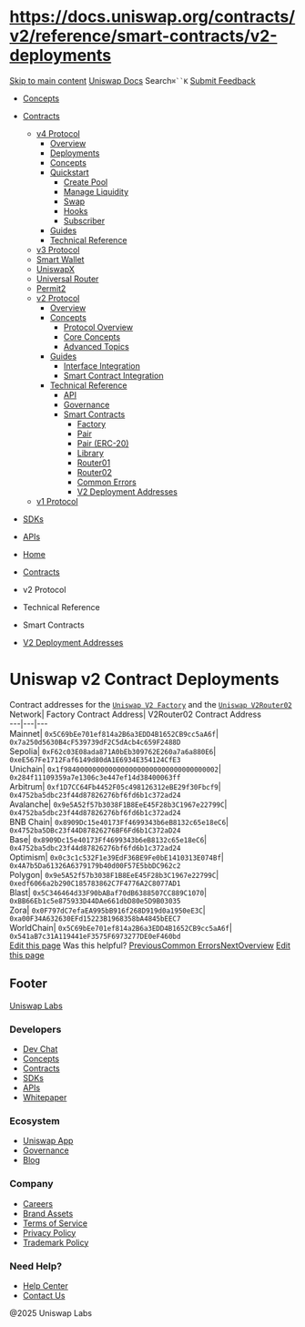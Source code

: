 # https://docs.uniswap.org/contracts/v2/reference/smart-contracts/v2-deployments

[Skip to main content](https://docs.uniswap.org/contracts/v2/reference/smart-contracts/v2-deployments#__docusaurus_skipToContent_fallback)
[Uniswap Docs](https://docs.uniswap.org/)
Search`⌘``K`
[Submit Feedback](https://docs.google.com/forms/d/e/1FAIpQLSdjSkZam8KiatL9XACRVxCHjDJjaPGbls77PCXDKFn4JwykXg/viewform)
  * [Concepts](https://docs.uniswap.org/concepts/overview)
  * [Contracts](https://docs.uniswap.org/contracts/v4/overview)
    * [v4 Protocol](https://docs.uniswap.org/contracts/v2/reference/smart-contracts/v2-deployments)
      * [Overview](https://docs.uniswap.org/contracts/v4/overview)
      * [Deployments](https://docs.uniswap.org/contracts/v4/deployments)
      * [Concepts](https://docs.uniswap.org/contracts/v2/reference/smart-contracts/v2-deployments)
      * [Quickstart](https://docs.uniswap.org/contracts/v2/reference/smart-contracts/v2-deployments)
        * [Create Pool](https://docs.uniswap.org/contracts/v4/quickstart/create-pool)
        * [Manage Liquidity](https://docs.uniswap.org/contracts/v2/reference/smart-contracts/v2-deployments)
        * [Swap](https://docs.uniswap.org/contracts/v4/quickstart/swap)
        * [Hooks](https://docs.uniswap.org/contracts/v2/reference/smart-contracts/v2-deployments)
        * [Subscriber](https://docs.uniswap.org/contracts/v4/quickstart/subscriber)
      * [Guides](https://docs.uniswap.org/contracts/v2/reference/smart-contracts/v2-deployments)
      * [Technical Reference](https://docs.uniswap.org/contracts/v2/reference/smart-contracts/v2-deployments)
    * [v3 Protocol](https://docs.uniswap.org/contracts/v2/reference/smart-contracts/v2-deployments)
    * [Smart Wallet](https://docs.uniswap.org/contracts/v2/reference/smart-contracts/v2-deployments)
    * [UniswapX](https://docs.uniswap.org/contracts/v2/reference/smart-contracts/v2-deployments)
    * [Universal Router](https://docs.uniswap.org/contracts/v2/reference/smart-contracts/v2-deployments)
    * [Permit2](https://docs.uniswap.org/contracts/v2/reference/smart-contracts/v2-deployments)
    * [v2 Protocol](https://docs.uniswap.org/contracts/v2/reference/smart-contracts/v2-deployments)
      * [Overview](https://docs.uniswap.org/contracts/v2/overview)
      * [Concepts](https://docs.uniswap.org/contracts/v2/reference/smart-contracts/v2-deployments)
        * [Protocol Overview](https://docs.uniswap.org/contracts/v2/reference/smart-contracts/v2-deployments)
        * [Core Concepts](https://docs.uniswap.org/contracts/v2/reference/smart-contracts/v2-deployments)
        * [Advanced Topics](https://docs.uniswap.org/contracts/v2/reference/smart-contracts/v2-deployments)
      * [Guides](https://docs.uniswap.org/contracts/v2/reference/smart-contracts/v2-deployments)
        * [Interface Integration](https://docs.uniswap.org/contracts/v2/reference/smart-contracts/v2-deployments)
        * [Smart Contract Integration](https://docs.uniswap.org/contracts/v2/reference/smart-contracts/v2-deployments)
      * [Technical Reference](https://docs.uniswap.org/contracts/v2/reference/smart-contracts/v2-deployments)
        * [API](https://docs.uniswap.org/contracts/v2/reference/smart-contracts/v2-deployments)
        * [Governance](https://docs.uniswap.org/contracts/v2/reference/smart-contracts/v2-deployments)
        * [Smart Contracts](https://docs.uniswap.org/contracts/v2/reference/smart-contracts/v2-deployments)
          * [Factory](https://docs.uniswap.org/contracts/v2/reference/smart-contracts/factory)
          * [Pair](https://docs.uniswap.org/contracts/v2/reference/smart-contracts/pair)
          * [Pair (ERC-20)](https://docs.uniswap.org/contracts/v2/reference/smart-contracts/Pair-ERC-20)
          * [Library](https://docs.uniswap.org/contracts/v2/reference/smart-contracts/library)
          * [Router01](https://docs.uniswap.org/contracts/v2/reference/smart-contracts/router-01)
          * [Router02](https://docs.uniswap.org/contracts/v2/reference/smart-contracts/router-02)
          * [Common Errors](https://docs.uniswap.org/contracts/v2/reference/smart-contracts/common-errors)
          * [V2 Deployment Addresses](https://docs.uniswap.org/contracts/v2/reference/smart-contracts/v2-deployments)
    * [v1 Protocol](https://docs.uniswap.org/contracts/v2/reference/smart-contracts/v2-deployments)
  * [SDKs](https://docs.uniswap.org/sdk/v4/overview)
  * [APIs](https://docs.uniswap.org/api/subgraph/overview)


  * [Home](https://docs.uniswap.org/)
  * [Contracts](https://docs.uniswap.org/contracts/v4/overview)
  * v2 Protocol
  * Technical Reference
  * Smart Contracts
  * [V2 Deployment Addresses](https://docs.uniswap.org/contracts/v2/reference/smart-contracts/v2-deployments)


# Uniswap v2 Contract Deployments
Contract addresses for the [`Uniswap V2 Factory`](https://github.com/Uniswap/v2-core/blob/master/contracts/UniswapV2Factory.sol) and the [`Uniswap V2Router02`](https://github.com/Uniswap/v2-periphery/blob/master/contracts/UniswapV2Router02.sol)
Network| Factory Contract Address| V2Router02 Contract Address  
---|---|---  
Mainnet| `0x5C69bEe701ef814a2B6a3EDD4B1652CB9cc5aA6f`| `0x7a250d5630B4cF539739dF2C5dAcb4c659F2488D`  
Sepolia| `0xF62c03E08ada871A0bEb309762E260a7a6a880E6`| `0xeE567Fe1712Faf6149d80dA1E6934E354124CfE3`  
Unichain| `0x1f98400000000000000000000000000000000002`| `0x284f11109359a7e1306c3e447ef14d38400063ff`  
Arbitrum| `0xf1D7CC64Fb4452F05c498126312eBE29f30Fbcf9`| `0x4752ba5dbc23f44d87826276bf6fd6b1c372ad24`  
Avalanche| `0x9e5A52f57b3038F1B8EeE45F28b3C1967e22799C`| `0x4752ba5dbc23f44d87826276bf6fd6b1c372ad24`  
BNB Chain| `0x8909Dc15e40173Ff4699343b6eB8132c65e18eC6`| `0x4752ba5DBc23f44D87826276BF6Fd6b1C372aD24`  
Base| `0x8909Dc15e40173Ff4699343b6eB8132c65e18eC6`| `0x4752ba5dbc23f44d87826276bf6fd6b1c372ad24`  
Optimism| `0x0c3c1c532F1e39EdF36BE9Fe0bE1410313E074Bf`| `0x4A7b5Da61326A6379179b40d00F57E5bbDC962c2`  
Polygon| `0x9e5A52f57b3038F1B8EeE45F28b3C1967e22799C`| `0xedf6066a2b290C185783862C7F4776A2C8077AD1`  
Blast| `0x5C346464d33F90bABaf70dB6388507CC889C1070`| `0xBB66Eb1c5e875933D44DAe661dbD80e5D9B03035`  
Zora| `0x0F797dC7efaEA995bB916f268D919d0a1950eE3C`| `0xa00F34A632630EFd15223B1968358bA4845bEEC7`  
WorldChain| `0x5C69bEe701ef814a2B6a3EDD4B1652CB9cc5aA6f`| `0x541aB7c31A119441eF3575F6973277DE0eF460bd`  
[Edit this page](https://github.com/uniswap/uniswap-docs/tree/main/docs/contracts/v2/reference/smart-contracts/08-deployment-addresses.md)
Was this helpful?
[PreviousCommon Errors](https://docs.uniswap.org/contracts/v2/reference/smart-contracts/common-errors)[NextOverview](https://docs.uniswap.org/contracts/v1/overview)
[Edit this page](https://github.com/uniswap/uniswap-docs/tree/main/docs/contracts/v2/reference/smart-contracts/08-deployment-addresses.md)
## Footer
[Uniswap Labs](https://docs.uniswap.org/)
### Developers
  * [Dev Chat](https://discord.com/invite/uniswap)
  * [Concepts](https://docs.uniswap.org/concepts/overview)
  * [Contracts](https://docs.uniswap.org/contracts/v4/overview)
  * [SDKs](https://docs.uniswap.org/sdk/v4/overview)
  * [APIs](https://docs.uniswap.org/api/subgraph/overview)
  * [Whitepaper](https://app.uniswap.org/whitepaper-v4.pdf)


### Ecosystem
  * [Uniswap App](https://app.uniswap.org/)
  * [Governance](https://www.uniswapfoundation.org/governance)
  * [Blog](https://blog.uniswap.org/)


### Company
  * [Careers](https://boards.greenhouse.io/uniswaplabs)
  * [Brand Assets](https://github.com/Uniswap/brand-assets/raw/main/Uniswap%20Brand%20Assets.zip)
  * [Terms of Service](https://support.uniswap.org/hc/en-us/articles/30935100859661-Uniswap-Labs-Terms-of-Service)
  * [Privacy Policy](https://support.uniswap.org/hc/en-us/articles/30934457771405-Uniswap-Labs-Privacy-Policy)
  * [Trademark Policy](https://support.uniswap.org/hc/en-us/articles/30934762216973-Uniswap-Labs-Trademark-Guidelines)


### Need Help?
  * [Help Center](https://support.uniswap.org/)
  * [Contact Us](https://support.uniswap.org/hc/en-us/requests/new)


@2025 Uniswap Labs
[](https://github.com/uniswap/uniswap-docs)[](https://twitter.com/Uniswap)[](https://discord.com/invite/uniswap)
